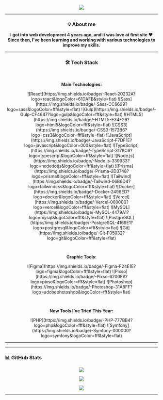 
<p align="center">
  <img src="https://capsule-render.vercel.app/api?type=waving&color=0:FF61A6,100:4ECDC4&height=200&section=footer&text=Welcome+to+my+GitHub+profile!&fontSize=40&fontColor=ffffff" />
</p>





<!--<table>
  <tr>
    <td>

<img src="https://readme-typing-svg.demolab.com?font=Fira+Code&size=24&duration=3000&pause=1000&color=000000&center=false&vCenter=true&width=500&lines=Hi%2C+I'm+Rita+%F0%9F%91%8B;Welcome+to+my+GitHub+profile!" alt="Typing SVG" />

</td>
    <td>
      <img src="https://github.com/Margin-interteiment/Margin-interteiment/blob/main/images/f8fc1b63-4cd5-42fb-9ecb-def3b84ae6fc.gif?raw=true" width="300px" />
    </td>
  </tr>
</table> -->



---
<h3 align="center">💡 About me</h3>

<p align="center">
  <strong>
    I got into web development 4 years ago, and it was love at first site ❤️<br>
    Since then, I've been learning and working with various technologies to improve my skills.
  </strong>
</p>

---

<h3 align="center">🛠️ Tech Stack</h3>

<br>

<p align="center"><strong>Main Technologies:</strong></p>

<p align="center">
  ![React](https://img.shields.io/badge/-React-20232A?logo=react&logoColor=61DAFB&style=flat)
  ![Sass](https://img.shields.io/badge/-Sass-CC6699?logo=sass&logoColor=fff&style=flat)
  ![Gulp](https://img.shields.io/badge/-Gulp-CF4647?logo=gulp&logoColor=fff&style=flat)
  ![HTML5](https://img.shields.io/badge/-HTML5-E34F26?logo=html5&logoColor=fff&style=flat)
  ![CSS3](https://img.shields.io/badge/-CSS3-1572B6?logo=css3&logoColor=fff&style=flat)
  ![JavaScript](https://img.shields.io/badge/-JavaScript-F7DF1E?logo=javascript&logoColor=000&style=flat)
  ![TypeScript](https://img.shields.io/badge/-TypeScript-3178C6?logo=typescript&logoColor=fff&style=flat)
  ![Node.js](https://img.shields.io/badge/-Node.js-339933?logo=nodedotjs&logoColor=fff&style=flat)
  ![Prisma](https://img.shields.io/badge/-Prisma-2D3748?logo=prisma&logoColor=fff&style=flat)
  ![Tailwind](https://img.shields.io/badge/-Tailwind-06B6D4?logo=tailwindcss&logoColor=fff&style=flat)
  ![Docker](https://img.shields.io/badge/-Docker-2496ED?logo=docker&logoColor=fff&style=flat)
  ![Vercel](https://img.shields.io/badge/-Vercel-000000?logo=vercel&logoColor=fff&style=flat)
  ![MySQL](https://img.shields.io/badge/-MySQL-4479A1?logo=mysql&logoColor=fff&style=flat)
  ![PostgreSQL](https://img.shields.io/badge/-PostgreSQL-4169E1?logo=postgresql&logoColor=fff&style=flat)
  ![Git](https://img.shields.io/badge/-Git-F05032?logo=git&logoColor=fff&style=flat)
</p>

<br>

<p align="center"><strong>Graphic Tools:</strong></p>

<p align="center">
  ![Figma](https://img.shields.io/badge/-Figma-F24E1E?logo=figma&logoColor=fff&style=flat)
  ![Pixso](https://img.shields.io/badge/-Pixso-6200EA?logo=pixso&logoColor=fff&style=flat)
  ![Photoshop](https://img.shields.io/badge/-Photoshop-31A8FF?logo=adobephotoshop&logoColor=fff&style=flat)
</p>

<br>

<p align="center"><strong>New Tools I’ve Tried This Year:</strong></p>

<p align="center">
  ![PHP](https://img.shields.io/badge/-PHP-777BB4?logo=php&logoColor=fff&style=flat)
  ![Symfony](https://img.shields.io/badge/-Symfony-000000?logo=symfony&logoColor=fff&style=flat)
</p>



---


---

### 📊 GitHub Stats

<p align="center">
  <img src="https://github-readme-stats.vercel.app/api?username=YourGitHubUsername&show_icons=true&theme=tokyonight" />
</p>
<p align="center">
  <img src="https://github-readme-streak-stats.herokuapp.com/?user=YourGitHubUsername&theme=tokyonight" />
</p>
<p align="center">
  <img src="https://github-readme-stats.vercel.app/api/top-langs/?username=YourGitHubUsername&layout=compact&theme=tokyonight" />
</p>

---






<!--




---

